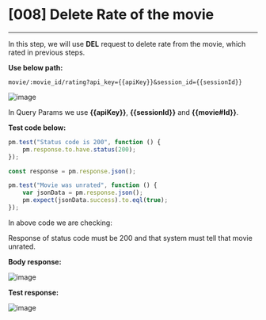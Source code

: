 # [008] Delete Rate of the movie
___

In this step, we will use __DEL__ request to delete rate from the movie, which rated in previous steps.

__Use below path:__
```
movie/:movie_id/rating?api_key={{apiKey}}&session_id={{sessionId}}
```

![image](https://user-images.githubusercontent.com/122685448/231307325-6721b667-80ab-4551-af86-fb1a50df8ef1.png)
 
In Query Params we use __{{apiKey}}__, __{{sessionId}}__ and __{{movie#Id}}__.

__Test code below:__
```js {.line-numbers}
pm.test("Status code is 200", function () {
    pm.response.to.have.status(200);
});

const response = pm.response.json();

pm.test("Movie was unrated", function () {
    var jsonData = pm.response.json();
    pm.expect(jsonData.success).to.eql(true);
});
```
In above code we are checking:

Response of status code must be 200 and that system must tell that movie unrated.

__Body response:__

![image](https://user-images.githubusercontent.com/122685448/231307339-cf5c9f39-bec6-4ae7-a325-0f7b3d9662fd.png)
 
__Test response:__

![image](https://user-images.githubusercontent.com/122685448/231307352-00f3cd1d-3a71-4dcd-a3e0-9a668978c0c7.png)
 
